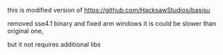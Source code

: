 this is modified version of https://github.com/HacksawStudios/basisu

removed sse4.1 binary and fixed arm windows 
it is could be slower than original one, 

but it not requires additional libs